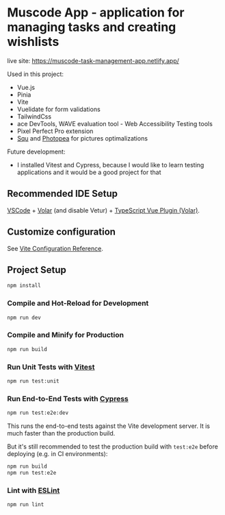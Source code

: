 # Muscode App - application for managing tasks and creating wishlists

live site: https://muscode-task-management-app.netlify.app/

Used in this project:

- Vue.js
- Pinia
- Vite
- Vuelidate for form validations
- TailwindCss
- ace DevTools, WAVE evaluation tool - Web Accessibility Testing tools
- Pixel Perfect Pro extension
- [Squ](https://squoosh.app/editor) and [Photopea](https://www.photopea.com/) for pictures optimalizations

Future development:

- I installed Vitest and Cypress, because I would like to learn testing applications and it would be a good project for that

## Recommended IDE Setup

[VSCode](https://code.visualstudio.com/) + [Volar](https://marketplace.visualstudio.com/items?itemName=Vue.volar) (and disable Vetur) + [TypeScript Vue Plugin (Volar)](https://marketplace.visualstudio.com/items?itemName=Vue.vscode-typescript-vue-plugin).

## Customize configuration

See [Vite Configuration Reference](https://vitejs.dev/config/).

## Project Setup

```sh
npm install
```

### Compile and Hot-Reload for Development

```sh
npm run dev
```

### Compile and Minify for Production

```sh
npm run build
```

### Run Unit Tests with [Vitest](https://vitest.dev/)

```sh
npm run test:unit
```

### Run End-to-End Tests with [Cypress](https://www.cypress.io/)

```sh
npm run test:e2e:dev
```

This runs the end-to-end tests against the Vite development server.
It is much faster than the production build.

But it's still recommended to test the production build with `test:e2e` before deploying (e.g. in CI environments):

```sh
npm run build
npm run test:e2e
```

### Lint with [ESLint](https://eslint.org/)

```sh
npm run lint
```
